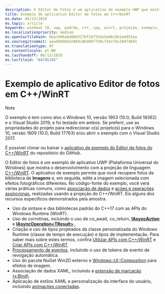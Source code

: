 ```yaml
---
description: O Editor de Fotos é um aplicativo de exemplo UWP que mostra o desenvolvimento com a projeção de linguagem C++/WinRT. O aplicativo de exemplo permite recuperar fotos da biblioteca Imagens e, em seguida, editar a imagem selecionada com efeitos fotográficos variados.
title: Exemplo de aplicativo Editor de fotos em C++/WinRT
ms.date: 04/23/2019
ms.topic: article
keywords: windows 10, uwp, padrão, c++, cpp, winrt, projeção, exemplo, aplicativo, foto, editor
ms.localizationpriority: medium
ms.openlocfilehash: bbac9d6a6d08d327bf1bf55de5e86cbb1edd51ea
ms.sourcegitcommit: aaa4b898da5869c064097739cf3dc74c29474691
ms.translationtype: HT
ms.contentlocale: pt-BR
ms.lasthandoff: 06/13/2019
ms.locfileid: "64745195"
---
```

# <a name="photo-editor-cwinrt-sample-application"></a>Exemplo de aplicativo Editor de fotos em C++/WinRT

> [!NOTE]
> O exemplo é tem como alvo o Windows 10, versão 1903 (10.0; Build 18362) e o Visual Studio 2019, e foi testado em ambos. Se preferir, use as propriedades do projeto para redirecionar o(s) projeto(s) para o Windows 10, versão 1809 (10.0; Build 17763) e/ou abrir o exemplo com o Visual Studio 2017.

É possível clonar ou baixar o [aplicativo de exemplo do Editor de fotos do C++/WinRT](https://github.com/Microsoft/Windows-appsample-photo-editor) do repositório do GitHub.

O Editor de fotos é um exemplo de aplicativo UWP (Plataforma Universal do Windows) que mostra o desenvolvimento com a projeção de linguagem [C++/WinRT](intro-to-using-cpp-with-winrt.md). O aplicativo de exemplo permite que você recupere fotos da biblioteca de **Imagens** e, em seguida, edite a imagem selecionada com efeitos fotográficos diferentes. No código-fonte do exemplo, você verá várias práticas comuns, como [associação de dados](binding-property.md) e [ações e operações assíncronas](concurrency.md), realizadas usando a projeção do C++/WinRT. Eis alguns dos recursos específicos demonstrados pela amostra.

- Uso da sintaxe e das bibliotecas padrão do C++17 com as APIs do Windows Runtime (WinRT).
- Uso de corrotinas, incluindo o uso de co_await, co_return, [**IAsyncAction**](/uwp/api/windows.foundation.iasyncaction) e [**IAsyncOperation&lt;TResult&gt;** ](/uwp/api/windows.foundation.iasyncoperation_tresult_).
- Criação e uso de tipos projetados da classe personalizada do Windows Runtime (classe de tempo de execução) e tipos de implementação. Para saber mais sobre estes termos, confira [Utilizar APIs com C++/WinRT](consume-apis.md) e [Criar APIs com C++/WinRT](author-apis.md).
- [Processamento de eventos](handle-events.md), incluindo o uso de tokens de evento de revogação automática.
- Uso do pacote NuGet Win2D externo e [Windows::UI::Composition](/uwp/api/windows.ui.composition) para efeitos de imagem.
- Associação de dados XAML, incluindo a [extensão de marcação {x:Bind}](https://docs.microsoft.com/windows/uwp/xaml-platform/x-bind-markup-extension).
- Aplicação de estilos XAML e personalização da interface do usuário, incluindo [animações conectadas](../design/motion/connected-animation.md).

